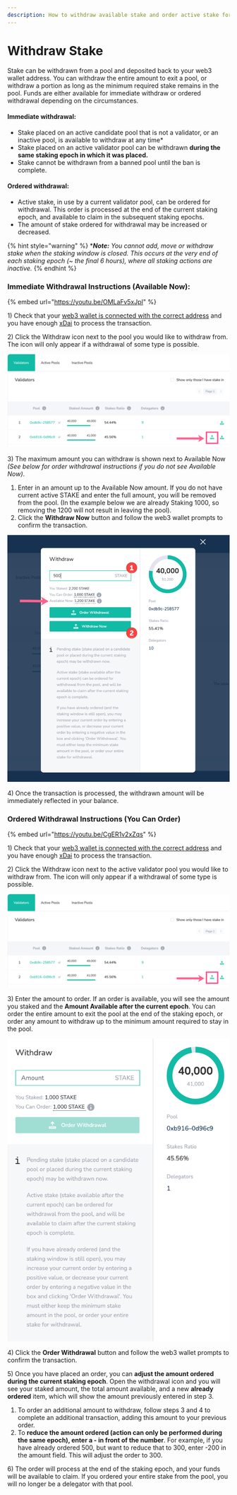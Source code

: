 ```yaml
---
description: How to withdraw available stake and order active stake for withdrawal
---
```


# Withdraw Stake

Stake can be withdrawn from a pool and deposited back to your web3 wallet address. You can withdraw the entire amount to exit a pool, or withdraw a portion as long as the minimum required stake remains in the pool. Funds are either available for immediate withdraw or ordered withdrawal depending on the circumstances.

#### Immediate withdrawal:

* Stake placed on an active candidate pool that is not a validator, or an inactive pool, is available to withdraw at any time\*
* Stake placed on an active validator pool can be withdrawn **during the same staking epoch in which it was placed.**
* Stake cannot be withdrawn from a banned pool until the ban is complete.

#### Ordered withdrawal:

* Active stake, in use by a current validator pool, can be ordered for withdrawal. This order is processed at the end of the current staking epoch, and available to claim in the subsequent staking epochs.
* The amount of stake ordered for withdrawal may be increased or decreased.

{% hint style="warning" %}
\*_**Note:**_ _You cannot add, move or withdraw stake when the staking window is closed. This occurs at the very end of each staking epoch \(~ the final 6 hours\), where all staking actions are inactive._
{% endhint %}

### Immediate Withdrawal Instructions \(Available Now\):

{% embed url="https://youtu.be/OMLaFv5xJpI" %}



1\) Check that your [web3 wallet is connected with the correct address](../../../for-users/wallets/metamask/metamask-setup.md) and you have enough [xDai](../../../for-users/get-xdai-tokens/) to process the transaction.

2\) Click the Withdraw icon next to the pool you would like to withdraw from. The icon will only appear if a withdrawal of some type is possible.

![](../../../.gitbook/assets/withdraw1%20%281%29.png)

3\) The maximum amount you can withdraw is shown next to Available Now _\(See below for order withdrawal instructions if you do not see Available Now\)_.  

1. Enter in an amount up to the Available Now amount. If you do not have current active STAKE and enter the full amount, you will be removed from the pool. \(In the example below we are already Staking 1000, so removing the 1200 will not result in leaving the pool\).
2. Click the **Withdraw Now** button and follow the web3 wallet prompts to confirm the transaction.

![Enter any amount up to the Available Now amount](../../../.gitbook/assets/available-now.png)

4\) Once the transaction is processed, the withdrawn amount will be immediately reflected in your balance.

### Ordered Withdrawal Instructions \(You Can Order\)

{% embed url="https://youtu.be/CgER1v2xZqs" %}



1\) Check that your [web3 wallet is connected with the correct address](../../../for-users/wallets/metamask/metamask-setup.md) and you have enough [xDai](../../../for-users/get-xdai-tokens/) to process the transaction.

2\) Click the Withdraw icon next to the active validator pool you would like to withdraw from. The icon will only appear if a withdrawal of some type is possible.

![](../../../.gitbook/assets/withdraw1%20%281%29%20%281%29.png)

3\) Enter the amount to order. If an order is available, you will see the amount you staked and the **Amount Available after the current epoch**. You can order the entire amount to exit the pool at the end of the staking epoch, or order any amount to withdraw up to the minimum amount required to stay in the pool.

![](../../../.gitbook/assets/order-withdrawal.png)

4\) Click the **Order Withdrawal** button and follow the web3 wallet prompts to confirm the transaction.

5\) Once you have placed an order, you can **adjust the amount ordered during the current staking epoch**. Open the withdrawal icon and you will see your staked amount, the total amount available, and a new **already ordered** item, which will show the amount previously entered in step 3.

1. To order an additional amount to withdraw, follow steps 3 and 4 to complete an additional transaction, adding this amount to your previous order.
2. To **reduce the amount ordered \(action can only be performed during the same epoch\), enter a - in front of the number**. For example, if you have already ordered 500, but want to reduce that to 300, enter -200 in the amount field. This will adjust the order to 300.

6\) The order will process at the end of the staking epoch, and your funds will be available to claim. If you ordered your entire stake from the pool, you will no longer be a delegator with that pool.

